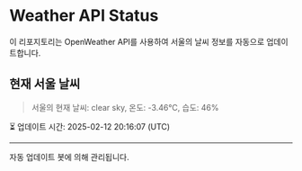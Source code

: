
# Weather API Status

이 리포지토리는 OpenWeather API를 사용하여 서울의 날씨 정보를 자동으로 업데이트합니다.

## 현재 서울 날씨
> 서울의 현재 날씨: clear sky, 온도: -3.46°C, 습도: 46%

⏳ 업데이트 시간: 2025-02-12 20:16:07 (UTC)

---
자동 업데이트 봇에 의해 관리됩니다.
